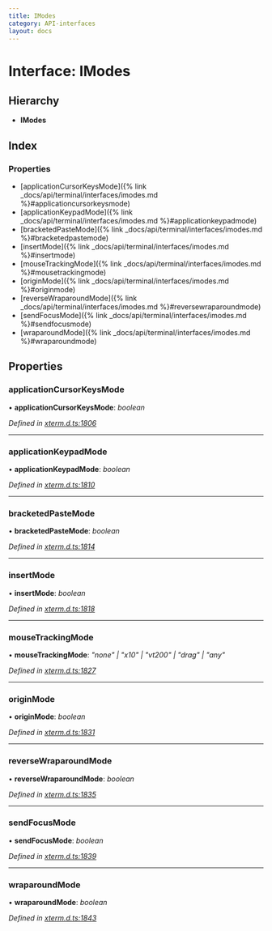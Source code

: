 ```yaml
---
title: IModes
category: API-interfaces
layout: docs
---
```



# Interface: IModes

## Hierarchy

* **IModes**

## Index

### Properties

* [applicationCursorKeysMode]({% link _docs/api/terminal/interfaces/imodes.md %}#applicationcursorkeysmode)
* [applicationKeypadMode]({% link _docs/api/terminal/interfaces/imodes.md %}#applicationkeypadmode)
* [bracketedPasteMode]({% link _docs/api/terminal/interfaces/imodes.md %}#bracketedpastemode)
* [insertMode]({% link _docs/api/terminal/interfaces/imodes.md %}#insertmode)
* [mouseTrackingMode]({% link _docs/api/terminal/interfaces/imodes.md %}#mousetrackingmode)
* [originMode]({% link _docs/api/terminal/interfaces/imodes.md %}#originmode)
* [reverseWraparoundMode]({% link _docs/api/terminal/interfaces/imodes.md %}#reversewraparoundmode)
* [sendFocusMode]({% link _docs/api/terminal/interfaces/imodes.md %}#sendfocusmode)
* [wraparoundMode]({% link _docs/api/terminal/interfaces/imodes.md %}#wraparoundmode)

## Properties

###  applicationCursorKeysMode

• **applicationCursorKeysMode**: *boolean*

*Defined in [xterm.d.ts:1806](https://github.com/xtermjs/xterm.js/blob/5.3.0/typings/xterm.d.ts#L1806)*

___

###  applicationKeypadMode

• **applicationKeypadMode**: *boolean*

*Defined in [xterm.d.ts:1810](https://github.com/xtermjs/xterm.js/blob/5.3.0/typings/xterm.d.ts#L1810)*

___

###  bracketedPasteMode

• **bracketedPasteMode**: *boolean*

*Defined in [xterm.d.ts:1814](https://github.com/xtermjs/xterm.js/blob/5.3.0/typings/xterm.d.ts#L1814)*

___

###  insertMode

• **insertMode**: *boolean*

*Defined in [xterm.d.ts:1818](https://github.com/xtermjs/xterm.js/blob/5.3.0/typings/xterm.d.ts#L1818)*

___

###  mouseTrackingMode

• **mouseTrackingMode**: *"none" | "x10" | "vt200" | "drag" | "any"*

*Defined in [xterm.d.ts:1827](https://github.com/xtermjs/xterm.js/blob/5.3.0/typings/xterm.d.ts#L1827)*

___

###  originMode

• **originMode**: *boolean*

*Defined in [xterm.d.ts:1831](https://github.com/xtermjs/xterm.js/blob/5.3.0/typings/xterm.d.ts#L1831)*

___

###  reverseWraparoundMode

• **reverseWraparoundMode**: *boolean*

*Defined in [xterm.d.ts:1835](https://github.com/xtermjs/xterm.js/blob/5.3.0/typings/xterm.d.ts#L1835)*

___

###  sendFocusMode

• **sendFocusMode**: *boolean*

*Defined in [xterm.d.ts:1839](https://github.com/xtermjs/xterm.js/blob/5.3.0/typings/xterm.d.ts#L1839)*

___

###  wraparoundMode

• **wraparoundMode**: *boolean*

*Defined in [xterm.d.ts:1843](https://github.com/xtermjs/xterm.js/blob/5.3.0/typings/xterm.d.ts#L1843)*
